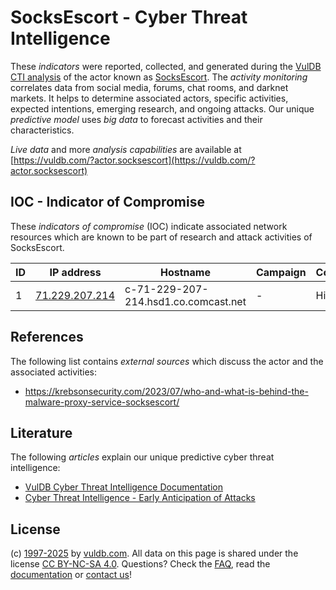 # SocksEscort - Cyber Threat Intelligence

These _indicators_ were reported, collected, and generated during the [VulDB CTI analysis](https://vuldb.com/?kb.cti) of the actor known as [SocksEscort](https://vuldb.com/?actor.socksescort). The _activity monitoring_ correlates data from social media, forums, chat rooms, and darknet markets. It helps to determine associated actors, specific activities, expected intentions, emerging research, and ongoing attacks. Our unique _predictive model_ uses _big data_ to forecast activities and their characteristics.

_Live data_ and more _analysis capabilities_ are available at [https://vuldb.com/?actor.socksescort](https://vuldb.com/?actor.socksescort)

## IOC - Indicator of Compromise

These _indicators of compromise_ (IOC) indicate associated network resources which are known to be part of research and attack activities of SocksEscort.

ID | IP address | Hostname | Campaign | Confidence
-- | ---------- | -------- | -------- | ----------
1 | [71.229.207.214](https://vuldb.com/?ip.71.229.207.214) | c-71-229-207-214.hsd1.co.comcast.net | - | High

## References

The following list contains _external sources_ which discuss the actor and the associated activities:

* https://krebsonsecurity.com/2023/07/who-and-what-is-behind-the-malware-proxy-service-socksescort/

## Literature

The following _articles_ explain our unique predictive cyber threat intelligence:

* [VulDB Cyber Threat Intelligence Documentation](https://vuldb.com/?kb.cti)
* [Cyber Threat Intelligence - Early Anticipation of Attacks](https://www.scip.ch/en/?labs.20201022)

## License

(c) [1997-2025](https://vuldb.com/?kb.changelog) by [vuldb.com](https://vuldb.com/?kb.about). All data on this page is shared under the license [CC BY-NC-SA 4.0](https://creativecommons.org/licenses/by-nc-sa/4.0/). Questions? Check the [FAQ](https://vuldb.com/?kb.faq), read the [documentation](https://vuldb.com/?kb) or [contact us](https://vuldb.com/?contact)!
